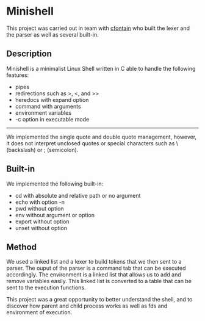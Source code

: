 # Minishell
This project was carried out in team with [cfontain](https://github.com/clfontain) who built the lexer and the parser as well as several built-in.
## Description
Minishell is a minimalist Linux Shell written in C able to handle the following features:
- pipes
- redirections such as >, <, and >>
- heredocs with expand option
- command with arguments
- environment variables
- -c option in executable mode
---
We implemented the single quote and double quote management, however, it does not interpret unclosed quotes or special characters such as \ (backslash) or ; (semicolon).
## Built-in
We implemented the following built-in:
- cd with absolute and relative path or no argument
- echo with option -n
- pwd without option
- env without argument or option
- export without option
- unset without option

## Method
We used a linked list and a lexer to build tokens that we then sent to a parser. The ouput of the parser is a command tab that can be executed accordingly.
The environment is a linked list that allows us to add and remove variables easily. This linked list is converted to a table that can be sent to the execution functions.

This project was a great opportunity to better understand the shell, and to discover how parent and child process works as well as fds and environment of execution.
